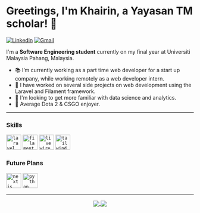<!-- Greeting -->
# Greetings, I'm Khairin, a Yayasan TM scholar! :wave:

[![Linkedin](https://img.shields.io/badge/-khairinchan-blue?style=flat&logo=Linkedin&logoColor=white)](https://www.linkedin.com/in/khairin-chan-35040b187/)
[![Gmail](https://img.shields.io/badge/-khairin13chan@gmail.com-c14438?style=flat&logo=Gmail&logoColor=white)](mailto:khairin13chan@gmail.com)

<!--Introduction -->
I'm a **Software Engineering student** currently on my final year at Universiti Malaysia Pahang, Malaysia.

- 📚 I’m currently working as a part time web developer for a start up company, while working remotely as a web developer intern.
- 🐝 I have worked on several side projects on web development using the Laravel and Filament framework.
- 🌱 I'm looking to get more familiar with data science and analytics.
- 🍰 Average Dota 2 & CSGO enjoyer.

---

### Skills
<code><a href="https://laravel.com/"><img height="40" src="https://laravel.com/img/logomark.min.svg" alt="laravel logo" /></a></code>
<code><a href="https://filamentphp.com/"><img height="40" src="https://avatars.githubusercontent.com/u/64450473?s=200&v=4" alt="filament logo" /></a></code>
<code><a href="https://laravel-livewire.com/"><img height="40" src="https://laravelnews.s3.amazonaws.com/images/laravel-livewire.png?w=1366&h=692.22972972973&q=90&auto=format&fit=crop" alt="livewire logo" /></a></code>
<code><a href="https://tailwindcss.com/"><img height="40" src="https://upload.wikimedia.org/wikipedia/commons/thumb/d/d5/Tailwind_CSS_Logo.svg/2048px-Tailwind_CSS_Logo.svg.png" alt="tailwind logo" /></a></code>

### Future Plans
<code><a href="https://nextjs.org/"><img height="40" src="https://www.svgrepo.com/show/354113/nextjs-icon.svg" alt="nextjs logo" /></a></code>
<code><a href="https://www.python.org/"><img height="40" src="https://upload.wikimedia.org/wikipedia/commons/thumb/c/c3/Python-logo-notext.svg/1869px-Python-logo-notext.svg.png" alt="python logo" /></a></code>

---
  
<div align="center"> 
  <a href="">
    <img align="center" src="https://github-readme-stats-sigma-five.vercel.app/api?username=khrnchn&show_icons=true&include_all_commits=true&count_private=true&theme=react&line_height=40" />
  </a>
  <a href="">
    <img align="center" src="https://github-readme-stats.vercel.app/api/top-langs/?username=khrnchn&theme=react&line_height=40&hide=css"/>
  </a>
</div>


